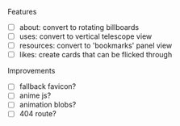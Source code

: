 Features
- [ ] about: convert to rotating billboards
- [ ] uses: convert to vertical telescope view
- [ ] resources: convert to 'bookmarks' panel view
- [ ] likes: create cards that can be flicked through

Improvements
- [ ] fallback favicon?
- [ ] anime js?
- [ ] animation blobs?
- [ ] 404 route?